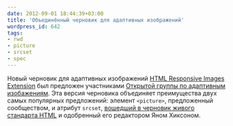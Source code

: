 ```yaml
---
date: 2012-09-01 18:44:39+03:00
title: 'Объединённый черновик для адаптивных изображений'
wordpress_id: 642
tags:
- rwd
- picture
- srcset
- spec
---
```


Новый черновик для адаптивных изображений [HTML Responsive Images Extension][1] был предложен участниками [Открытой группы по адаптивным изобажениям][2]. Эта версия черновика объединяет преимущества двух самых популярных предложений: элемент `<picture>`, предложенный сообществом, и атрибут `srcset`, [вошедший в черновик живого стандарта HTML][3] и одобренный его редактором Яном Хиксоном.

[1]: http://dvcs.w3.org/hg/html-proposals/raw-file/tip/responsive-images/responsive-images.html
[2]: http://www.w3.org/community/respimg/
[3]: http://web-standards.ru/news/546/
